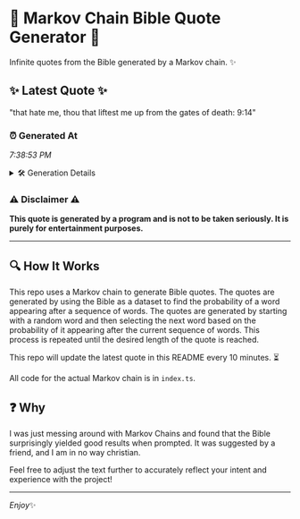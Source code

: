 # 📖 Markov Chain Bible Quote Generator 📖

Infinite quotes from the Bible generated by a Markov chain. ✨

## ✨ Latest Quote ✨
"that hate me, thou that liftest me up from the gates of death: 9:14"

### ⏰ Generated At
*7:38:53 PM*

<details>
    <summary>🛠️ Generation Details</summary>
    <p>
        <strong>🌱 Seed:</strong> that<br>
        <strong>🔄 Iterations:</strong> 13<br>
        <strong>📜 Context History:</strong><br>[ that ]: hate<br>[ that, hate ]: me,<br>[ that, hate, me, ]: thou<br>[ that, hate, me,, thou ]: that<br>[ that, hate, me,, thou, that ]: liftest<br>[ that, hate, me,, thou, that, liftest ]: me<br>[ hate, me,, thou, that, liftest, me ]: up<br>[ me,, thou, that, liftest, me, up ]: from<br>[ thou, that, liftest, me, up, from ]: the<br>[ that, liftest, me, up, from, the ]: gates<br>[ liftest, me, up, from, the, gates ]: of<br>[ me, up, from, the, gates, of ]: death:<br>[ up, from, the, gates, of, death: ]: 9:14<br>
    </p>
</details>

### ⚠️ Disclaimer ⚠️
**This quote is generated by a program and is not to be taken seriously. It is purely for entertainment purposes.**

---

## 🔍 How It Works

This repo uses a Markov chain to generate Bible quotes. The quotes are generated by using the Bible as a dataset to find the probability of a word appearing after a sequence of words. The quotes are generated by starting with a random word and then selecting the next word based on the probability of it appearing after the current sequence of words. This process is repeated until the desired length of the quote is reached.

This repo will update the latest quote in this README every 10 minutes. ⏳

All code for the actual Markov chain is in `index.ts`.

## ❓ Why

I was just messing around with Markov Chains and found that the Bible surprisingly yielded good results when prompted. 
It was suggested by a friend, and I am in no way christian.

Feel free to adjust the text further to accurately reflect your intent and experience with the project!

---

*Enjoy*✨
